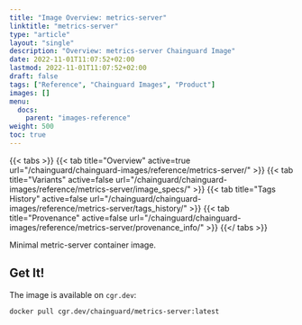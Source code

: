 ```yaml
---
title: "Image Overview: metrics-server"
linktitle: "metrics-server"
type: "article"
layout: "single"
description: "Overview: metrics-server Chainguard Image"
date: 2022-11-01T11:07:52+02:00
lastmod: 2022-11-01T11:07:52+02:00
draft: false
tags: ["Reference", "Chainguard Images", "Product"]
images: []
menu:
  docs:
    parent: "images-reference"
weight: 500
toc: true
---
```


{{< tabs >}}
{{< tab title="Overview" active=true url="/chainguard/chainguard-images/reference/metrics-server/" >}}
{{< tab title="Variants" active=false url="/chainguard/chainguard-images/reference/metrics-server/image_specs/" >}}
{{< tab title="Tags History" active=false url="/chainguard/chainguard-images/reference/metrics-server/tags_history/" >}}
{{< tab title="Provenance" active=false url="/chainguard/chainguard-images/reference/metrics-server/provenance_info/" >}}
{{</ tabs >}}



<!--overview:start-->
Minimal metric-server container image.
<!--overview:end-->

<!--getting:start-->
## Get It!
The image is available on `cgr.dev`:

```
docker pull cgr.dev/chainguard/metrics-server:latest
```
<!--getting:end-->

<!--body:start-->
<!--body:end-->

